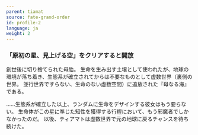 ```yaml
---
parent: tiamat
source: fate-grand-order
id: profile-2
language: ja
weight: 2
---
```


### 「原初の星、見上げる空」をクリアすると開放

創世後に切り捨てられた母胎。
生命を生み出す土壌として使われたが、地球の環境が落ち着き、生態系が確立されてからは不要なものとして虚数世界（裏側の世界。
並行世界ですらない、生命のない虚数空間）に追放された『母なる海』である。

……生態系が確立した以上、ランダムに生命をデザインする彼女はもう要らない。
生命体がこの星に準じた知性を獲得する行程において、もう邪魔者でしかなかったのだ。
以後、ティアマトは虚数世界で元の地球に戻るチャンスを待ち続けた。
